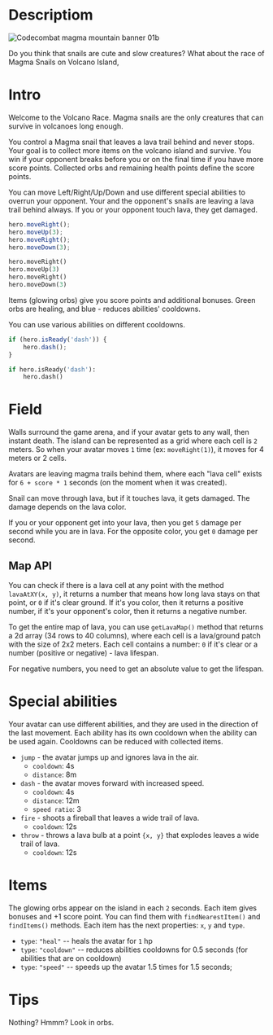 # Descriptiom

![Codecombat magma mountain banner 01b](/file/db/level/62f9f6506428860025b15a8b/Codecombat-Magma-Mountain-Banner-01b.jpg)

Do you think that snails are cute and slow creatures? What about the race of Magma Snails on Volcano Island,

# Intro

Welcome to the Volcano Race. Magma snails are the only creatures that can survive in volcanoes long enough.

You control a Magma snail that leaves a lava trail behind and never stops.
Your goal is to collect more items on the volcano island and survive. You win if your opponent breaks before you or on the final time if you have more score points. Collected orbs and remaining health points define the score points.

You can move Left/Right/Up/Down and use different special abilities to overrun your opponent. Your and the opponent's snails are leaving a lava trail behind always. If you or your opponent touch lava, they get damaged.

```javascript
hero.moveRight();
hero.moveUp(3);
hero.moveRight();
hero.moveDown(3);
```

```python
hero.moveRight()
hero.moveUp(3)
hero.moveRight()
hero.moveDown(3)
```

Items (glowing orbs) give you score points and additional bonuses. Green orbs are healing, and blue - reduces abilities' cooldowns.

You can use various abilities on different cooldowns.

```javascript
if (hero.isReady('dash')) {
    hero.dash();
}
```

```python
if hero.isReady('dash'):
    hero.dash()
```

# Field

Walls surround the game arena, and if your avatar gets to any wall, then instant death.
The island can be represented as a grid where each cell is `2` meters. So when your avatar moves `1` time (ex: `moveRight(1)`), it moves for 4 meters or 2 cells.

Avatars are leaving magma trails behind them, where each "lava cell" exists for `6 + score * 1` seconds (on the moment when it was created).

Snail can move through lava, but if it touches lava, it gets damaged. The damage depends on the lava color.

If you or your opponent get into your lava, then you get `5` damage per second while you are in lava.
For the opposite color, you get `0` damage per second.

## Map API

You can check if there is a lava cell at any point with the method `lavaAtXY(x, y)`, 
it returns a number that means how long lava stays on that point, or `0` if it's clear ground.
If it's you color, then it returns a positive number, if it's your opponent's color, then it returns a negative number.

To get the entire map of lava, you can use `getLavaMap()` method that returns a 2d array (34 rows to 40 columns), where each cell is a lava/ground patch with the size of 2x2 meters.
Each cell contains a number: `0` if it's clear or a number (positive or negative) - lava lifespan.

For negative numbers, you need to get an absolute value to get the lifespan.


# Special abilities

Your avatar can use different abilities, and they are used in the direction of the last movement.
Each ability has its own cooldown when the ability can be used again. Cooldowns can be reduced with collected items.

- `jump` - the avatar jumps up and ignores lava in the air.
    - `cooldown`: 4s
    - `distance`: 8m
- `dash` - the avatar moves forward with increased speed.
    - `cooldown`: 4s
    - `distance`: 12m
    - `speed ratio`: 3
- `fire` - shoots a fireball that leaves a wide trail of lava.
    - `cooldown`: 12s
- `throw` - throws a lava bulb at a point `{x, y}` that explodes leaves a wide trail of lava.
    - `cooldown`: 12s

# Items

The glowing orbs appear on the island in each `2` seconds. Each item gives bonuses and +1 score point.
You can find them with `findNearestItem()` and `findItems()` methods.
Each item has the next properties: `x`, `y` and `type`.

- `type`: `"heal"` -- heals the avatar for `1` hp
- `type`: `"cooldown"` -- reduces abilities cooldowns for 0.5 seconds (for abilities that are on cooldown)
- `type`: `"speed"` -- speeds up the avatar 1.5 times for 1.5 seconds;

# Tips

Nothing? Hmmm? Look in orbs.